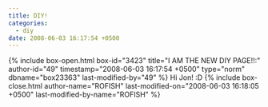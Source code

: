 ```yaml
---
title: DIY!
categories:
  - diy
date: 2008-06-03 16:17:54 +0500
---
```

{% include box-open.html box-id="3423" title="I AM THE NEW DIY PAGE!!:" author-id="49" timestamp="2008-06-03 16:17:54 +0500" type="norm" dbname="box23363" last-modified-by="49" %}
Hi Jon! :D
{% include box-close.html author-name="ROFISH" last-modified-on="2008-06-03 16:18:05 +0500" last-modified-by-name="ROFISH" %}
